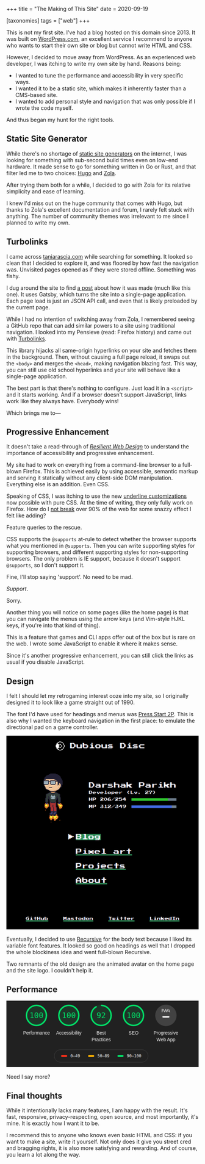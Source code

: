 +++
title = "The Making of This Site"
date = 2020-09-19

[taxonomies]
tags = ["web"]
+++

This is not my first site. I've had a blog hosted on this domain since 2013. It was built on [WordPress.com](https://wordpress.com/), an excellent service I recommend to anyone who wants to start their own site or blog but cannot write HTML and CSS.

However, I decided to move away from WordPress. As an experienced web developer, I was itching to write my own site by hand. Reasons being:

- I wanted to tune the performance and accessibility in very specific ways.
- I wanted it to be a static site, which makes it inherently faster than a CMS-based site.
- I wanted to add personal style and navigation that was only possible if I wrote the code myself.

And thus began my hunt for the right tools.

## Static Site Generator

While there's no shortage of [static site generators](https://www.staticgen.com/) on the internet, I was looking for something with sub-second build times even on low-end hardware. It made sense to go for something written in Go or Rust, and that filter led me to two choices: [Hugo](https://gohugo.io/) and [Zola](https://www.getzola.org/).

After trying them both for a while, I decided to go with Zola for its relative simplicity and ease of learning.

I knew I'd miss out on the huge community that comes with Hugo, but thanks to Zola's excellent documentation and forum, I rarely felt stuck with anything. The number of community themes was irrelevant to me since I planned to write my own.

## Turbolinks

I came across [taniarascia.com](https://www.taniarascia.com/) while searching for something. It looked so clean that I decided to explore it, and was floored by how fast the navigation was. Unvisited pages opened as if they were stored offline. Something was fishy.

I dug around the site to find [a post](https://www.taniarascia.com/migrating-from-wordpress-to-gatsby/) about how it was made (much like this one). It uses Gatsby, which turns the site into a single-page application. Each page load is just an JSON API call, and even that is likely preloaded by the current page.

While I had no intention of switching away from Zola, I remembered seeing a GitHub repo that can add similar powers to a site using traditional navigation. I looked into my Pensieve (read: Firefox history) and came out with [Turbolinks](https://github.com/turbolinks/turbolinks/).

This library hijacks all same-origin hyperlinks on your site and fetches them in the background. Then, without causing a full page reload, it swaps out the `<body>` and merges the `<head>`, making navigation blazing fast. This way, you can still use old school hyperlinks and your site will behave like a single-page application.

The best part is that there's nothing to configure. Just load it in a `<script>` and it starts working. And if a browser doesn't support JavaScript, links work like they always have. Everybody wins!

Which brings me to—

## Progressive Enhancement

It doesn't take a read-through of _[Resilient Web Design](https://resilientwebdesign.com/)_ to understand the importance of accessibility and progressive enhancement.

My site had to work on everything from a command-line browser to a full-blown Firefox. This is achieved easily by using accessible, semantic markup and serving it statically without any client-side DOM manipulation. Everything else is an addition. Even CSS.

Speaking of CSS, I was itching to use the new [underline customizations](https://www.youtube.com/watch?v=sZS-7RX_c7g) now possible with pure CSS. At the time of writing, they only fully work on Firefox. How do I [not break](http://motherfuckingwebsite.com/) over 90% of the web for some snazzy effect I felt like adding?

Feature queries to the rescue.

CSS supports the `@supports` at-rule to detect whether the browser supports what you mentioned in `@supports`. Then you can write supporting styles for supporting browsers, and different supporting styles for non-supporting browsers. The only problem is IE support, because it doesn't support `@supports`, so I don't support it.

Fine, I'll stop saying 'support'. No need to be mad.

_Support_.

Sorry.

Another thing you will notice on some pages (like the home page) is that you can navigate the menus using the arrow keys (and Vim-style HJKL keys, if you're into that kind of thing).

This is a feature that games and CLI apps offer out of the box but is rare on the web. I wrote some JavaScript to enable it where it makes sense.

Since it's another progressive enhancement, you can still click the links as usual if you disable JavaScript.

## Design

I felt I should let my retrogaming interest ooze into my site, so I originally designed it to look like a game straight out of 1990.

The font I'd have used for headings and menus was [Press Start 2P](https://fonts.google.com/specimen/Press+Start+2P). This is also why I wanted the keyboard navigation in the first place: to emulate the directional pad on a game controller.

![Old design](/images/making-of-site/old-design.png)

Eventually, I decided to use [Recursive](https://www.recursive.design/) for the body text because I liked its variable font features. It looked so good on headings as well that I dropped the whole blockiness idea and went full-blown Recursive.

Two remnants of the old design are the animated avatar on the home page and the site logo. I couldn't help it.

## Performance

![Google Lighthouse report with a Performance score of 100](/images/making-of-site/lighthouse.png)

Need I say more?

## Final thoughts

While it intentionally lacks many features, I am happy with the result. It's fast, responsive, privacy-respecting, open source, and most importantly, it's mine. It is exactly how I want it to be.

I recommend this to anyone who knows even basic HTML and CSS: if you want to make a site, write it yourself. Not only does it give you street cred and bragging rights, it is also more satisfying and rewarding. And of course, you learn a lot along the way.
